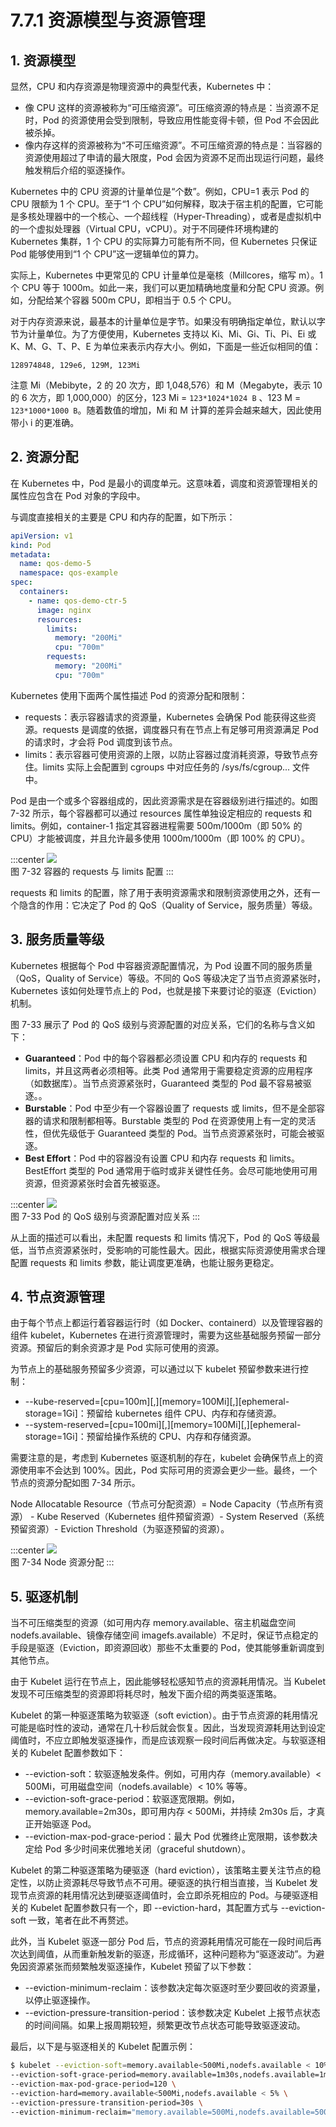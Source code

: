 # 7.7.1 资源模型与资源管理

## 1. 资源模型

显然，CPU 和内存资源是物理资源中的典型代表，Kubernetes 中：

- 像 CPU 这样的资源被称为“可压缩资源”。可压缩资源的特点是：当资源不足时，Pod 的资源使用会受到限制，导致应用性能变得卡顿，但 Pod 不会因此被杀掉。
- 像内存这样的资源被称为“不可压缩资源”。不可压缩资源的特点是：当容器的资源使用超过了申请的最大限度，Pod 会因为资源不足而出现运行问题，最终触发稍后介绍的驱逐操作。

Kubernetes 中的 CPU 资源的计量单位是“个数”。例如，CPU=1 表示 Pod 的 CPU 限额为 1 个 CPU。至于“1 个 CPU”如何解释，取决于宿主机的配置，它可能是多核处理器中的一个核心、一个超线程（Hyper-Threading），或者是虚拟机中的一个虚拟处理器（Virtual CPU，vCPU）。对于不同硬件环境构建的 Kubernetes 集群，1 个 CPU 的实际算力可能有所不同，但 Kubernetes 只保证 Pod 能够使用到“1 个 CPU”这一逻辑单位的算力。

实际上，Kubernetes 中更常见的 CPU 计量单位是毫核（Millcores，缩写 m）。1 个 CPU 等于 1000m。如此一来，我们可以更加精确地度量和分配 CPU 资源。例如，分配给某个容器 500m CPU，即相当于 0.5 个 CPU。

对于内存资源来说，最基本的计量单位是字节。如果没有明确指定单位，默认以字节为计量单位。为了方便使用，Kubernetes 支持以 Ki、Mi、Gi、Ti、Pi、Ei 或 K、M、G、T、P、E 为单位来表示内存大小。例如，下面是一些近似相同的值：

```plain
128974848, 129e6, 129M, 123Mi
```
注意 Mi（Mebibyte，2 的 20 次方，即 1,048,576）和 M（Megabyte，表示 10 的 6 次方，即 1,000,000）的区分，123 Mi = `123*1024*1024 B` 、123 M = `123*1000*1000 B`。随着数值的增加，Mi 和 M 计算的差异会越来越大，因此使用带小 i 的更准确。

## 2. 资源分配

在 Kubernetes 中，Pod 是最小的调度单元。这意味着，调度和资源管理相关的属性应包含在 Pod 对象的字段中。

与调度直接相关的主要是 CPU 和内存的配置，如下所示：
```yaml
apiVersion: v1
kind: Pod
metadata:
  name: qos-demo-5
  namespace: qos-example
spec:
  containers:
    - name: qos-demo-ctr-5
      image: nginx
      resources:
        limits:
          memory: "200Mi"
          cpu: "700m"
        requests:
          memory: "200Mi"
          cpu: "700m"
```

Kubernetes 使用下面两个属性描述 Pod 的资源分配和限制：

- requests：表示容器请求的资源量，Kubernetes 会确保 Pod 能获得这些资源。requests 是调度的依据，调度器只有在节点上有足够可用资源满足 Pod 的请求时，才会将 Pod 调度到该节点。
- limits：表示容器可使用资源的上限，以防止容器过度消耗资源，导致节点夯住。limits 实际上会配置到 cgroups 中对应任务的 /sys/fs/cgroup... 文件中。

Pod 是由一个或多个容器组成的，因此资源需求是在容器级别进行描述的。如图 7-32 所示，每个容器都可以通过 resources 属性单独设定相应的 requests 和 limits。例如，container-1 指定其容器进程需要 500m/1000m（即 50% 的 CPU）才能被调度，并且允许最多使用 1000m/1000m（即 100% 的 CPU）。

:::center
  ![](../assets/requests-limits.png)<br/>
  图 7-32 容器的 requests 与 limits 配置
:::

requests 和 limits 的配置，除了用于表明资源需求和限制资源使用之外，还有一个隐含的作用：它决定了 Pod 的 QoS（Quality of Service，服务质量）等级。

## 3. 服务质量等级

Kubernetes 根据每个 Pod 中容器资源配置情况，为 Pod 设置不同的服务质量（QoS，Quality of Service）等级。不同的 QoS 等级决定了当节点资源紧张时，Kubernetes 该如何处理节点上的 Pod，也就是接下来要讨论的驱逐（Eviction）机制。

图 7-33 展示了 Pod 的 QoS 级别与资源配置的对应关系，它们的名称与含义如下：

- **Guaranteed**：Pod 中的每个容器都必须设置 CPU 和内存的 requests 和 limits，并且这两者必须相等。此类 Pod 通常用于需要稳定资源的应用程序（如数据库）。当节点资源紧张时，Guaranteed 类型的 Pod 最不容易被驱逐。。
- **Burstable**：Pod 中至少有一个容器设置了 requests 或 limits，但不是全部容器的请求和限制都相等。Burstable 类型的 Pod 在资源使用上有一定的灵活性，但优先级低于 Guaranteed 类型的 Pod。当节点资源紧张时，可能会被驱逐。
- **Best Effort**：Pod 中的容器没有设置 CPU 和内存 requests 和 limits。BestEffort 类型的 Pod 通常用于临时或非关键性任务。会尽可能地使用可用资源，但资源紧张时会首先被驱逐。

:::center
  ![](../assets/qos.webp)<br/>
  图 7-33 Pod 的 QoS 级别与资源配置对应关系
:::

从上面的描述可以看出，未配置 requests 和 limits 情况下，Pod 的 QoS 等级最低，当节点资源紧张时，受影响的可能性最大。因此，根据实际资源使用需求合理配置 requests 和 limits 参数，能让调度更准确，也能让服务更稳定。

## 4. 节点资源管理

由于每个节点上都运行着容器运行时（如 Docker、containerd）以及管理容器的组件 kubelet，Kubernetes 在进行资源管理时，需要为这些基础服务预留一部分资源。预留后的剩余资源才是 Pod 实际可使用的资源。

为节点上的基础服务预留多少资源，可以通过以下 kubelet 预留参数来进行控制：

- --kube-reserved=[cpu=100m][,][memory=100Mi][,][ephemeral-storage=1Gi]：预留给 kubernetes 组件 CPU、内存和存储资源。
- --system-reserved=[cpu=100mi][,][memory=100Mi][,][ephemeral-storage=1Gi]：预留给操作系统的 CPU、内存和存储资源。

需要注意的是，考虑到 Kubernetes 驱逐机制的存在，kubelet 会确保节点上的资源使用率不会达到 100%。因此，Pod 实际可用的资源会更少一些。最终，一个节点的资源分配如图 7-34 所示。

Node Allocatable Resource（节点可分配资源）= Node Capacity（节点所有资源） - Kube Reserved（Kubernetes 组件预留资源）- System Reserved（系统预留资源）- Eviction Threshold（为驱逐预留的资源）。

:::center
  ![](../assets/k8s-resource.svg)<br/>
  图 7-34 Node 资源分配
:::

## 5. 驱逐机制

当不可压缩类型的资源（如可用内存 memory.available、宿主机磁盘空间 nodefs.available、镜像存储空间 imagefs.available）不足时，保证节点稳定的手段是驱逐（Eviction，即资源回收）那些不太重要的 Pod，使其能够重新调度到其他节点。

由于 Kubelet 运行在节点上，因此能够轻松感知节点的资源耗用情况。当 Kubelet 发现不可压缩类型的资源即将耗尽时，触发下面介绍的两类驱逐策略。

Kubelet 的第一种驱逐策略为软驱逐（soft eviction）。由于节点资源的耗用情况可能是临时性的波动，通常在几十秒后就会恢复。因此，当发现资源耗用达到设定阈值时，不应立即触发驱逐操作，而是应该观察一段时间后再做决定。与软驱逐相关的 Kubelet 配置参数如下：

- --eviction-soft：软驱逐触发条件。例如，可用内存（memory.available）< 500Mi，可用磁盘空间（nodefs.available）< 10% 等等。
- --eviction-soft-grace-period：软驱逐宽限期。例如，memory.available=2m30s，即可用内存 < 500Mi，并持续 2m30s 后，才真正开始驱逐 Pod。
- --eviction-max-pod-grace-period：最大 Pod 优雅终止宽限期，该参数决定给 Pod 多少时间来优雅地关闭（graceful shutdown）。

Kubelet 的第二种驱逐策略为硬驱逐（hard eviction），该策略主要关注节点的稳定性，以防止资源耗尽导致节点不可用。硬驱逐的执行相当直接，当 Kubelet 发现节点资源的耗用情况达到硬驱逐阈值时，会立即杀死相应的 Pod。与硬驱逐相关的 Kubelet 配置参数只有一个，即 --eviction-hard，其配置方式与 --eviction-soft 一致，笔者在此不再赘述。

此外，当 Kubelet 驱逐一部分 Pod 后，节点的资源耗用情况可能在一段时间后再次达到阈值，从而重新触发新的驱逐，形成循环，这种问题称为“驱逐波动”。为避免因资源紧张而频繁触发驱逐操作，Kubelet 预留了以下参数：

- --eviction-minimum-reclaim：该参数决定每次驱逐时至少要回收的资源量，以停止驱逐操作。
- --eviction-pressure-transition-period：该参数决定 Kubelet 上报节点状态的时间间隔。如果上报周期较短，频繁更改节点状态可能导致驱逐波动。

最后，以下是与驱逐相关的 Kubelet 配置示例：

```bash
$ kubelet --eviction-soft=memory.available<500Mi,nodefs.available < 10%,nodefs.inodesFree < 5%,imagefs.available < 15% \
--eviction-soft-grace-period=memory.available=1m30s,nodefs.available=1m30s \
--eviction-max-pod-grace-period=120 \
--eviction-hard=memory.available<500Mi,nodefs.available < 5% \
--eviction-pressure-transition-period=30s \
--eviction-minimum-reclaim="memory.available=500Mi,nodefs.available=500Mi,imagefs.available=1Gi"
```









